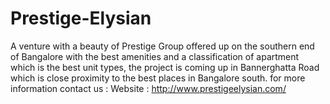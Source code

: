 # Prestige-Elysian
A venture with a beauty of Prestige Group offered up on the southern end of Bangalore with the best amenities and a classification of apartment which is the best unit types, the project is coming up in Bannerghatta Road which is close proximity to the best places in Bangalore south.
for more information contact us :
Website : http://www.prestigeelysian.com/
